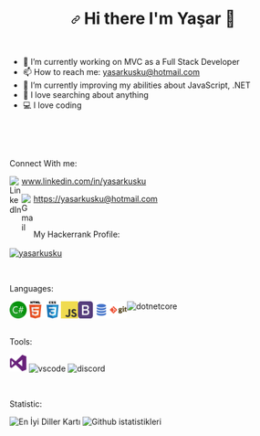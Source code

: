 <h1 align="center" dir="auto"><a id="user-content--hi-there--" class="anchor" aria-hidden="true" href="#-hi-there--"><svg class="octicon octicon-link" viewBox="0 0 16 16" version="1.1" width="16" height="16" aria-hidden="true"><path fill-rule="evenodd" d="M7.775 3.275a.75.75 0 001.06 1.06l1.25-1.25a2 2 0 112.83 2.83l-2.5 2.5a2 2 0 01-2.83 0 .75.75 0 00-1.06 1.06 3.5 3.5 0 004.95 0l2.5-2.5a3.5 3.5 0 00-4.95-4.95l-1.25 1.25zm-4.69 9.64a2 2 0 010-2.83l2.5-2.5a2 2 0 012.83 0 .75.75 0 001.06-1.06 3.5 3.5 0 00-4.95 0l-2.5 2.5a3.5 3.5 0 004.95 4.95l1.25-1.25a.75.75 0 00-1.06-1.06l-1.25 1.25a2 2 0 01-2.83 0z"></path></svg></a> Hi there I'm Yaşar <g-emoji class="g-emoji" alias="wave" fallback-src="https://github.githubassets.com/images/icons/emoji/unicode/1f44b.png">👋</g-emoji> </h1>

<animated-image data-catalyst="" style="float: right;"><a target="_blank" rel="noopener noreferrer" href="https://camo.githubusercontent.com/f96fe25b150c6d62d6ff99b9f21006595c8cd757a24ebddf9d158297337cf6d1/68747470733a2f2f6d656469612e67697068792e636f6d2f6d656469612f31334867774773584630616947592f67697068792e676966" data-target="animated-image.originalLink" hidden=""><img align="right" alt="GIF" src="https://camo.githubusercontent.com/f96fe25b150c6d62d6ff99b9f21006595c8cd757a24ebddf9d158297337cf6d1/68747470733a2f2f6d656469612e67697068792e636f6d2f6d656469612f31334867774773584630616947592f67697068792e676966" data-canonical-src="https://media.giphy.com/media/13HgwGsXF0aiGY/giphy.gif" width="380" height="250" style="max-width: 50%;" data-target="animated-image.originalImage" hidden=""></a>
      <span class="AnimatedImagePlayer" data-target="animated-image.player">
        <a data-target="animated-image.replacedLink" class="AnimatedImagePlayer-images" href="https://camo.githubusercontent.com/f96fe25b150c6d62d6ff99b9f21006595c8cd757a24ebddf9d158297337cf6d1/68747470733a2f2f6d656469612e67697068792e636f6d2f6d656469612f31334867774773584630616947592f67697068792e676966" target="_blank" hidden="">       
        </a>
        
</br>            

- 🔭 I’m currently working on MVC as a Full Stack Developer                     
- 📫 How to reach me: yasarkusku@hotmail.com
- 🌱 I’m currently improving my abilities about JavaScript, .NET
- 👀 I love searching about anything
- 💻 I love coding
   
</br>
</br>            
</br>            

          


Connect With me:

<p dir="auto"><a href="https://www.linkedin.com/in/yasarkusku/" rel="nofollow"><img align="left" target="_blank" src="https://raw.githubusercontent.com/yushi1007/yushi1007/main/images/linkedin.svg" alt="LinkedIn" width="21px" style="max-width: 100%;">   </a><a href="http://www.linkedin.com/in/yasarkusku/" rel="nofollow">www.linkedin.com/in/yasarkusku</a>
<br></p>
<p dir="auto"><a href="https://yasarkusku@hotmail.com" rel="nofollow"><img align="left" target="_blank" src="https://camo.githubusercontent.com/2894e78d55bdfa5cf008e3918dbc6e1cf80dad4366903a274ed265ed4d66bbd1/68747470733a2f2f77372e706e6777696e672e636f6d2f706e67732f3637372f3331352f706e672d7472616e73706172656e742d676d61696c2d636f6d70757465722d69636f6e732d656d61696c2d676f6f676c652d706c61792d676d61696c2d616e676c652d72656374616e676c652d747269616e676c652e706e67" alt="Gmail" width="21px" data-canonical-src="https://w7.pngwing.com/pngs/677/315/png-transparent-gmail-computer-icons-email-google-play-gmail-angle-rectangle-triangle.png" style="max-width: 100%;"></a><a href="mailto:https://yasarkusku@hotmail.com">https://yasarkusku@hotmail.com</a>
<br></p>

</br>            


My Hackerrank Profile:

<a href="https://www.hackerrank.com/yasarkusku" rel="nofollow"><img target="_blank" align="center" src="https://camo.githubusercontent.com/e18d7eecc06ed03c815d8d15d2af57af689d02c6c61ab16d4a64d43050ee60f8/68747470733a2f2f63646e332e69636f6e66696e6465722e636f6d2f646174612f69636f6e732f6c6f676f732d616e642d6272616e64732d61646f62652f3531322f3136305f4861636b657272616e6b2d3531322e706e67" alt="yasarkusku" height="30" width="30" data-canonical-src="https://cdn3.iconfinder.com/data/icons/logos-and-brands-adobe/512/160_Hackerrank-512.png" style="max-width: 100%;"></a>


            
</br>
           

<p>   

Languages:


<img align="left" alt="C#" width="30px" height="30" src="https://raw.githubusercontent.com/github/explore/80688e429a7d4ef2fca1e82350fe8e3517d3494d/topics/csharp/csharp.png" style="max-width: 100%;">

<img align="left" alt="Html5" width="30px" height="30" src="https://raw.githubusercontent.com/github/explore/80688e429a7d4ef2fca1e82350fe8e3517d3494d/topics/html/html.png" style="max-width: 100%;">

<img align="left" alt="Css" width="30px" height="30" src="https://raw.githubusercontent.com/github/explore/80688e429a7d4ef2fca1e82350fe8e3517d3494d/topics/css/css.png" style="max-width: 100%;">

<img align="left" alt="JavaScript" width="30px" height="30" src="https://raw.githubusercontent.com/github/explore/80688e429a7d4ef2fca1e82350fe8e3517d3494d/topics/javascript/javascript.png" style="max-width: 100%;">

<img align="left" alt="bootstrap" width="26px" height="30" src="https://raw.githubusercontent.com/github/explore/80688e429a7d4ef2fca1e82350fe8e3517d3494d/topics/bootstrap/bootstrap.png" style="max-width: 100%;">

<img align="left" alt="bootstrap" width="30px" height="30" src="https://raw.githubusercontent.com/github/explore/80688e429a7d4ef2fca1e82350fe8e3517d3494d/topics/sql/sql.png" style="max-width: 100%;">

<img src="https://raw.githubusercontent.com/github/explore/80688e429a7d4ef2fca1e82350fe8e3517d3494d/topics/git/git.png" width="30" height="30" align="left" style="max-width: 100%;">

<img src="https://camo.githubusercontent.com/9da8dcab869ba1c5c82b4499b523e33ba56f7fbd68cbf2a41ff141084896d61d/68747470733a2f2f75706c6f61642e77696b696d656469612e6f72672f77696b6970656469612f636f6d6d6f6e732f7468756d622f652f65652f2e4e45545f436f72655f4c6f676f2e7376672f3132303070782d2e4e45545f436f72655f4c6f676f2e7376672e706e67" alt="dotnetcore" width="30" height="30" data-canonical-src="https://upload.wikimedia.org/wikipedia/commons/thumb/e/ee/.NET_Core_Logo.svg/1200px-.NET_Core_Logo.svg.png" style="max-width: 100%;">
</p>


</br>            
         

Tools:
            
<img src="https://raw.githubusercontent.com/devicons/devicon/master/icons/visualstudio/visualstudio-plain.svg" alt="visualstudio" width="30" height="30" style="max-width: 100%;">      <img src="https://camo.githubusercontent.com/9f1816fe8f44878d77803324ce8e3e1c4d2afc4e3f167b237e93848d3597d4fc/68747470733a2f2f75706c6f61642e77696b696d656469612e6f72672f77696b6970656469612f636f6d6d6f6e732f7468756d622f392f39612f56697375616c5f53747564696f5f436f64655f312e33355f69636f6e2e7376672f3130323470782d56697375616c5f53747564696f5f436f64655f312e33355f69636f6e2e7376672e706e67" alt="vscode" width="30" height="30" data-canonical-src="https://upload.wikimedia.org/wikipedia/commons/thumb/9/9a/Visual_Studio_Code_1.35_icon.svg/1024px-Visual_Studio_Code_1.35_icon.svg.png" style="max-width: 100%;">          <img src="https://camo.githubusercontent.com/9197204cb5fe8007252fd5b2b6cc47b9c4318e16836fe645eccd35941b9ecb9c/68747470733a2f2f63646e342e69636f6e66696e6465722e636f6d2f646174612f69636f6e732f6c6f676f732d616e642d6272616e64732f3531322f39315f446973636f72645f6c6f676f5f6c6f676f732d3531322e706e67" alt="discord" width="30" height="30" data-canonical-src="https://cdn4.iconfinder.com/data/icons/logos-and-brands/512/91_Discord_logo_logos-512.png" style="max-width: 100%;">

</br>            

Statistic:

![En İyi Diller Kartı]( https://github-readme-stats.vercel.app/api/top-langs/?username=ysrksk&layout=compact )
![Github istatistikleri]( https://github-readme-stats.vercel.app/api?username=ysrksk&theme=highcontrast&show_icons=true&count_private=true )


